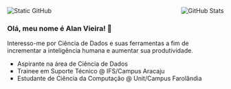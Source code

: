 <img align='right' src="https://github-readme-stats.vercel.app/api?username=galsett&show_icons=true&title_color=783c00&text_color=af552e&icon_color=783c00&bg_color=f8efd4&cache_seconds=2300" alt="GitHub Stats">

<img src="https://img.shields.io/badge/GitHub-Overview-blue?logo=GitHub" alt="Static GitHub">

### Olá, meu nome é Alan Vieira! 👋

<p>Interesso-me por Ciência de Dados e suas ferramentas a fim de incrementar a inteligência humana e aumentar sua produtividade.</p>

<ul style="list-style-type:square;">
  <li>Aspirante na área de Ciência de Dados</li>
  <li>Trainee em Suporte Técnico @ IFS/Campus Aracaju</li>
  <li>Estudante de Ciência da Computação @ Unit/Campus Farolândia</li>
</ul>
